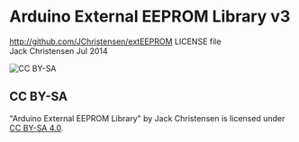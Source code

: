 # Arduino External EEPROM Library v3 #
http://github.com/JChristensen/extEEPROM
LICENSE file  
Jack Christensen Jul 2014  

![CC BY-SA](http://mirrors.creativecommons.org/presskit/buttons/88x31/png/by-sa.png)
## CC BY-SA ##
"Arduino External EEPROM Library" by Jack Christensen is licensed under [CC BY-SA 4.0](http://creativecommons.org/licenses/by-sa/4.0/).